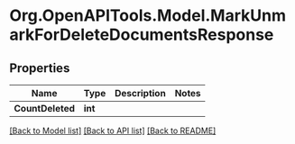 
# Org.OpenAPITools.Model.MarkUnmarkForDeleteDocumentsResponse

## Properties

Name | Type | Description | Notes
------------ | ------------- | ------------- | -------------
**CountDeleted** | **int** |  | 

[[Back to Model list]](../README.md#documentation-for-models)
[[Back to API list]](../README.md#documentation-for-api-endpoints)
[[Back to README]](../README.md)

